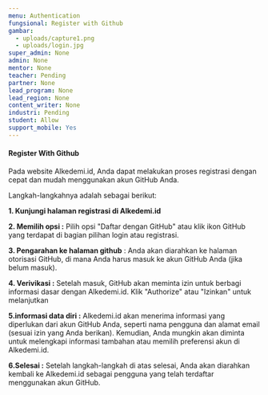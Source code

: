 ```yaml
---
menu: Authentication
fungsional: Register with Github
gambar:
  - uploads/capture1.png
  - uploads/login.jpg
super_admin: None
admin: None
mentor: None
teacher: Pending
partner: None
lead_program: None
lead_region: None
content_writer: None
industri: Pending
student: Allow
support_mobile: Yes
---
```

#### Register With Github

Pada website Alkedemi.id, Anda dapat melakukan proses registrasi dengan cepat dan mudah menggunakan akun GitHub Anda. 

Langkah-langkahnya adalah sebagai berikut:

**1. Kunjungi halaman registrasi di Alkedemi.id**

**2﻿. Memilih opsi :** Pilih opsi "Daftar dengan GitHub" atau klik ikon GitHub yang terdapat di bagian pilihan login atau registrasi.

**3﻿. Pengarahan ke halaman github** : Anda akan diarahkan ke halaman otorisasi GitHub, di mana Anda harus masuk ke akun GitHub Anda (jika belum masuk).

**4﻿. Verivikasi :** Setelah masuk, GitHub akan meminta izin untuk berbagi informasi dasar dengan Alkedemi.id. Klik "Authorize" atau "Izinkan" untuk melanjutkan

**5﻿.informasi data diri :** Alkedemi.id akan menerima informasi yang diperlukan dari akun GitHub Anda, seperti nama pengguna dan alamat email (sesuai izin yang Anda berikan).
Kemudian, Anda mungkin akan diminta untuk melengkapi informasi tambahan atau memilih preferensi akun di Alkedemi.id.

**6﻿.Selesai :** Setelah langkah-langkah di atas selesai, Anda akan diarahkan kembali ke Alkedemi.id sebagai pengguna yang telah terdaftar menggunakan akun GitHub.